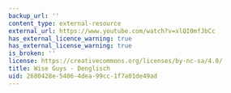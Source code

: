 ```yaml
---
backup_url: ''
content_type: external-resource
external_url: https://www.youtube.com/watch?v=xlQI0mfJbCc
has_external_licence_warning: true
has_external_license_warning: true
is_broken: ''
license: https://creativecommons.org/licenses/by-nc-sa/4.0/
title: Wise Guys - Denglisch
uid: 2680428e-5406-4dea-99cc-1f7a01de49ad
---
```

